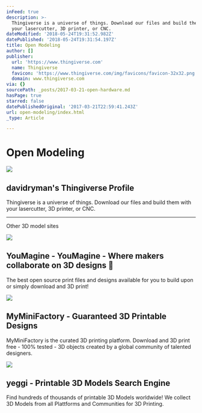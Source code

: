 ```yaml
---
inFeed: true
description: >-
  Thingiverse is a universe of things. Download our files and build them with
  your lasercutter, 3D printer, or CNC.
dateModified: '2018-05-24T19:31:52.982Z'
datePublished: '2018-05-24T19:31:54.197Z'
title: Open Modeling
author: []
publisher:
  url: 'https://www.thingiverse.com'
  name: Thingiverse
  favicon: 'https://www.thingiverse.com/img/favicons/favicon-32x32.png'
  domain: www.thingiverse.com
via: {}
sourcePath: _posts/2017-03-21-open-hardware.md
hasPage: true
starred: false
datePublishedOriginal: '2017-03-21T22:59:41.243Z'
url: open-modeling/index.html
_type: Article

---
```

# Open Modeling

<article style=""><img src="https://s3-us-west-2.amazonaws.com/the-grid-img/p/889304c7448f345af5c7224359109b48a2e9cb02.jpg" /><h1>davidryman's Thingiverse Profile</h1><p>Thingiverse is a universe of things. Download our files and build them with your lasercutter, 3D printer, or CNC.</p></article>

---

Other 3D model sites

<article style=""><img src="https://s3-us-west-2.amazonaws.com/the-grid-img/p/9dc48de986320c38d606687cc05f47b67709bf2e.jpg" /><h1>YouMagine - YouMagine - Where makers collaborate on 3D designs </h1><p>The best open source print files and designs available for you to build upon or simply download and 3D print!</p></article>

<article style=""><img src="https://s3-us-west-2.amazonaws.com/the-grid-img/p/943801cff0c02a0cfef8d23973c61f8f56c0cd0d.png" /><h1>MyMiniFactory - Guaranteed 3D Printable Designs</h1><p>MyMiniFactory is the curated 3D printing platform. Download and 3D print free - 100% tested - 3D objects created by a global community of talented designers.</p></article>

<article style=""><img src="http://img2.yeggi.com/images_q/1342783/free-3d-object-ultimate-biplane-10-300s-%E3-" /><h1>yeggi - Printable 3D Models Search Engine</h1><p>Find hundreds of thousands of printable 3D Models worldwide! We collect 3D Models from all Plattforms and Communities for 3D Printing.</p></article>